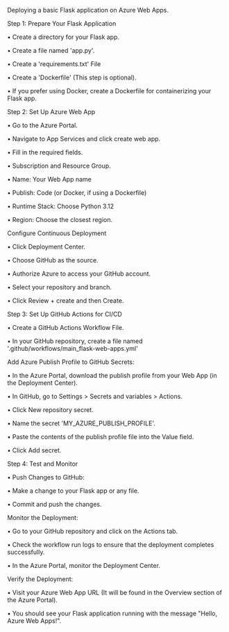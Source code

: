 Deploying a basic Flask application on Azure Web Apps.

Step 1: Prepare Your Flask Application

   • Create a directory for your Flask app.
   
   • Create a file named 'app.py'.
   
   • Create a 'requirements.txt' File
   
   • Create a 'Dockerfile' (This step is optional).
   
   • If you prefer using Docker, create a Dockerfile for containerizing your Flask app.

Step 2: Set Up Azure Web App

   • Go to the Azure Portal.
   
   • Navigate to App Services and click create web app.
   
   • Fill in the required fields.
   
   • Subscription and Resource Group.
   
   • Name: Your Web App name
   
   • Publish: Code (or Docker, if using a Dockerfile)
   
   • Runtime Stack: Choose Python 3.12
   
   • Region: Choose the closest region.
  
  Configure Continuous Deployment
  
   • Click Deployment Center.
   
   • Choose GitHub as the source.
   
   • Authorize Azure to access your GitHub account.
   
   • Select your repository and branch.
   
   • Click Review + create and then Create.

  Step 3: Set Up GitHub Actions for CI/CD
  
   • Create a GitHub Actions Workflow File.
   
   • In your GitHub repository, create a file named '.github/workflows/main_flask-web-apps.yml'
  
  Add Azure Publish Profile to GitHub Secrets:
  
   • In the Azure Portal, download the publish profile from your Web App (in the Deployment Center).
   
   • In GitHub, go to Settings > Secrets and variables > Actions.
   
   • Click New repository secret.
   
   • Name the secret 'MY_AZURE_PUBLISH_PROFILE'.
   
   • Paste the contents of the publish profile file into the Value field.
   
   • Click Add secret.

Step 4: Test and Monitor

   • Push Changes to GitHub:
   
   • Make a change to your Flask app or any file.
   
   • Commit and push the changes.

  Monitor the Deployment:
  
   • Go to your GitHub repository and click on the Actions tab.
   
   • Check the workflow run logs to ensure that the deployment completes successfully.
   
   • In the Azure Portal, monitor the Deployment Center.
  
  Verify the Deployment:
  
   • Visit your Azure Web App URL (It will be found in the Overview section of the Azure Portal).
   
   • You should see your Flask application running with the message "Hello, Azure Web Apps!".
